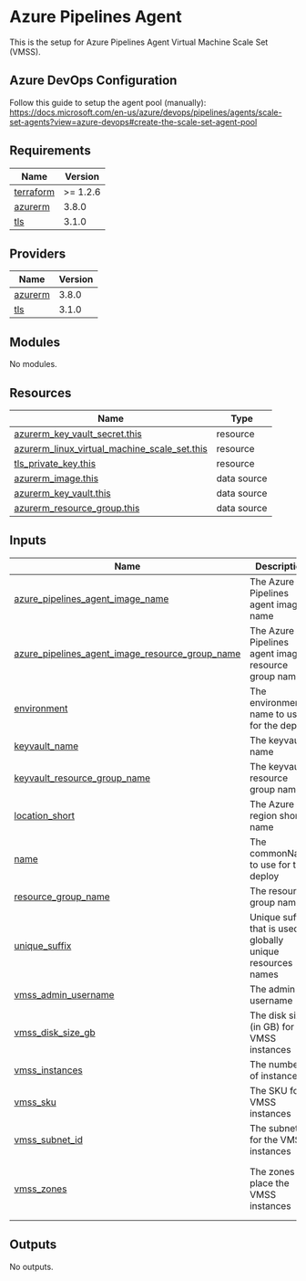 # Azure Pipelines Agent

This is the setup for Azure Pipelines Agent Virtual Machine Scale Set (VMSS).

## Azure DevOps Configuration

Follow this guide to setup the agent pool (manually): https://docs.microsoft.com/en-us/azure/devops/pipelines/agents/scale-set-agents?view=azure-devops#create-the-scale-set-agent-pool

## Requirements

| Name | Version |
|------|---------|
| <a name="requirement_terraform"></a> [terraform](#requirement\_terraform) | >= 1.2.6 |
| <a name="requirement_azurerm"></a> [azurerm](#requirement\_azurerm) | 3.8.0 |
| <a name="requirement_tls"></a> [tls](#requirement\_tls) | 3.1.0 |

## Providers

| Name | Version |
|------|---------|
| <a name="provider_azurerm"></a> [azurerm](#provider\_azurerm) | 3.8.0 |
| <a name="provider_tls"></a> [tls](#provider\_tls) | 3.1.0 |

## Modules

No modules.

## Resources

| Name | Type |
|------|------|
| [azurerm_key_vault_secret.this](https://registry.terraform.io/providers/hashicorp/azurerm/3.8.0/docs/resources/key_vault_secret) | resource |
| [azurerm_linux_virtual_machine_scale_set.this](https://registry.terraform.io/providers/hashicorp/azurerm/3.8.0/docs/resources/linux_virtual_machine_scale_set) | resource |
| [tls_private_key.this](https://registry.terraform.io/providers/hashicorp/tls/3.1.0/docs/resources/private_key) | resource |
| [azurerm_image.this](https://registry.terraform.io/providers/hashicorp/azurerm/3.8.0/docs/data-sources/image) | data source |
| [azurerm_key_vault.this](https://registry.terraform.io/providers/hashicorp/azurerm/3.8.0/docs/data-sources/key_vault) | data source |
| [azurerm_resource_group.this](https://registry.terraform.io/providers/hashicorp/azurerm/3.8.0/docs/data-sources/resource_group) | data source |

## Inputs

| Name | Description | Type | Default | Required |
|------|-------------|------|---------|:--------:|
| <a name="input_azure_pipelines_agent_image_name"></a> [azure\_pipelines\_agent\_image\_name](#input\_azure\_pipelines\_agent\_image\_name) | The Azure Pipelines agent image name | `string` | n/a | yes |
| <a name="input_azure_pipelines_agent_image_resource_group_name"></a> [azure\_pipelines\_agent\_image\_resource\_group\_name](#input\_azure\_pipelines\_agent\_image\_resource\_group\_name) | The Azure Pipelines agent image resource group name | `string` | `""` | no |
| <a name="input_environment"></a> [environment](#input\_environment) | The environment name to use for the deploy | `string` | n/a | yes |
| <a name="input_keyvault_name"></a> [keyvault\_name](#input\_keyvault\_name) | The keyvault name | `string` | `""` | no |
| <a name="input_keyvault_resource_group_name"></a> [keyvault\_resource\_group\_name](#input\_keyvault\_resource\_group\_name) | The keyvault resource group name | `string` | `""` | no |
| <a name="input_location_short"></a> [location\_short](#input\_location\_short) | The Azure region short name | `string` | n/a | yes |
| <a name="input_name"></a> [name](#input\_name) | The commonName to use for the deploy | `string` | n/a | yes |
| <a name="input_resource_group_name"></a> [resource\_group\_name](#input\_resource\_group\_name) | The resource group name | `string` | `""` | no |
| <a name="input_unique_suffix"></a> [unique\_suffix](#input\_unique\_suffix) | Unique suffix that is used in globally unique resources names | `string` | `""` | no |
| <a name="input_vmss_admin_username"></a> [vmss\_admin\_username](#input\_vmss\_admin\_username) | The admin username | `string` | `"azpagent"` | no |
| <a name="input_vmss_disk_size_gb"></a> [vmss\_disk\_size\_gb](#input\_vmss\_disk\_size\_gb) | The disk size (in GB) for the VMSS instances | `number` | `128` | no |
| <a name="input_vmss_instances"></a> [vmss\_instances](#input\_vmss\_instances) | The number of instances | `number` | `1` | no |
| <a name="input_vmss_sku"></a> [vmss\_sku](#input\_vmss\_sku) | The SKU for VMSS instances | `string` | `"Standard_F4s_v2"` | no |
| <a name="input_vmss_subnet_id"></a> [vmss\_subnet\_id](#input\_vmss\_subnet\_id) | The subnet id for the VMSS instances | `string` | n/a | yes |
| <a name="input_vmss_zones"></a> [vmss\_zones](#input\_vmss\_zones) | The zones to place the VMSS instances | `list(string)` | <pre>[<br>  "1",<br>  "2",<br>  "3"<br>]</pre> | no |

## Outputs

No outputs.
